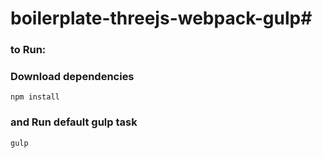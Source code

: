 # boilerplate-threejs-webpack-gulp#
### to Run: ###
### Download dependencies ###
`npm install`
### and Run default gulp task ###
`gulp`

